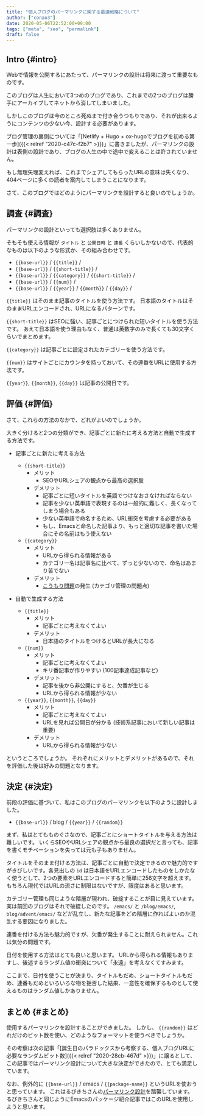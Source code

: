 ```yaml
---
title: "個人ブログのパーマリンクに関する最適戦略について"
author: ["conao3"]
date: 2020-05-06T22:52:00+09:00
tags: ["meta", "seo", "permalink"]
draft: false
---
```


## Intro {#intro}

Webで情報を公開するにあたって、パーマリンクの設計は将来に渡って重要なものです。

このブログは人生において3つめのブログであり、これまでの2つのブログは勝手にアーカイブしてネットから消してしまいました。

しかしこのブログは今のところ死ぬまで付き合うつもりであり、それが出来るようにコンテンツの少ない今、設計する必要があります。

ブログ管理の裏側については「[Netlify + Hugo + ox-hugoでブログを初める第一歩]({{< relref "2020-c47c-f2b7" >}})」に書きましたが、パーマリンクの設計は表側の設計であり、ブログの人生の中で途中で変えることは許されていません。

もし無理矢理変えれば、これまでシェアしてもらったURLの意味は失くなり、404ページに多くの読者を案内してしまうことになります。

さて、このブログではどのようにパーマリンクを設計すると良いのでしょうか。


## 調査 {#調査}

パーマリンクの設計といっても選択肢は多くありません。

そもそも使える情報が `タイトル` と `公開日時` と `連番` くらいしかないので、代表的なものは以下のような形式か、その組み合わせです。

-   `{{base-url}}` / `{{title}}` /
-   `{{base-url}}` / `{{short-title}}` /
-   `{{base-url}}` / `{{category}}` / `{{short-title}}` /
-   `{{base-url}}` / `{{num}}` /
-   `{{base-url}}` / `{{year}}` / `{{month}}` / `{{day}}` /

`{{title}}` はそのまま記事のタイトルを使う方法です。
日本語のタイトルはそのままURLエンコードされ、URLになるパターンです。

`{{short-title}}` はSEOに強い、記事ごとにつけられた短いタイトルを使う方法です。
あえて日本語を使う理由もなく、普通は英数字のみで長くても30文字くらいでまとめます。

`{{category}}` は記事ごとに設定されたカテゴリーを使う方法です。

`{{num}}` はサイトごとにカウンタを持っておいて、その連番をURLに使用する方法です。

`{{year}}`, `{{month}}`, `{{day}}` は記事の公開日です。


## 評価 {#評価}

さて、これらの方法のなかで、どれがよいのでしょうか。

大きく分けると2つの分類ができ、記事ごとに新たに考える方法と自動で生成する方法です。

-   記事ごとに新たに考える方法
    -   `{{short-title}}`
        -   メリット
            -   SEOやURLシェアの観点から最高の選択肢
        -   デメリット
            -   記事ごとに短いタイトルを英語でつけなおさなければならない
            -   記事を少ない英単語で表現するのは一般的に難しく、長くなってしまう場合もある
            -   少ない英単語で命名するため、URL衝突を考慮する必要がある
            -   もし、Emacsと命名した記事より、もっと適切な記事を書いた場合にその名前はもう使えない
    -   `{{category}}`
        -   メリット
            -   URLから得られる情報がある
            -   カテゴリー名は記事名に比べて、ずっと少ないので、命名はあまり苦でない
        -   デメリット
            -   [こうもり問題](https://ja.wikipedia.org/wiki/%E3%81%93%E3%81%86%E3%82%82%E3%82%8A%E5%95%8F%E9%A1%8C)の発生 (カテゴリ管理の問題点)

-   自動で生成する方法
    -   `{{title}}`
        -   メリット
            -   記事ごとに考えなくてよい
        -   デメリット
            -   日本語のタイトルをつけるとURLが長大になる
    -   `{{num}}`
        -   メリット
            -   記事ごとに考えなくてよい
            -   キリ番記事が作りやすい (100記事達成記事など)
        -   デメリット
            -   記事を後から非公開にすると、欠番が生じる
            -   URLから得られる情報が少ない
    -   `{{year}}`, `{{month}}`, `{{day}}`
        -   メリット
            -   記事ごとに考えなくてよい
            -   URLを見れば公開日が分かる (技術系記事において新しい記事は重要)
        -   デメリット
            -   URLから得られる情報が少ない

というところでしょうか。
それぞれにメリットとデメリットがあるので、それを評価した後は好みの問題となります。


## 決定 {#決定}

前段の評価に基づいて、私はこのブログのパーマリンクを以下のように設計しました。

-   `{{base-url}}` / blog / `{{year}}` / `{{random}}`

まず、私はとてもものぐさなので、記事ごとにショートタイトルを与える方法は難しいです。
いくらSEOやURLシェアの観点から最良の選択だと言っても、記事を書くモチベーションを失っては元も子もありません。

タイトルをそのまま付ける方法は、記事ごとに自動で決定できるので魅力的ですがきびしいです。各見出しの `id` は日本語をURLエンコードしたものをしかたなく使うとして、2つの要素をURLエンコードすると簡単に256文字を超えます。もちろん現代ではURLの流さに制限はないですが、限度はあると思います。

カテゴリー管理も同じような階層が現われ、破綻することが目に見えています。
実は前回のブログはそれで破綻したのです。 `/emacs/` と `/blog/emacs/`, `blog/advent/emacs/` などが乱立し、新たな記事をどの階層に作ればよいのか混乱する要因になりました。

連番を付ける方法も魅力的ですが、欠番が発生することに耐えられません。これは気分の問題です。

日付を使用する方法はとても良いと思います。
URLから得られる情報もありますし、後述するランダム値の衝突について「永遠」を考えなくてすみます。

ここまで、日付を使うことが決まり、タイトルもだめ、ショートタイトルもだめ、連番もだめといろいろな物を拒否した結果、一意性を確保するものとして使えるものはランダム値しかありません。


## まとめ {#まとめ}

使用するパーマリンクを設計することができました。
しかし、 `{{random}}` はどれだけのビット数を使い、どのようなフォーマットを使うべきでしょうか。

その考察は次の記事「[誕生日のパラドックスから考察する、個人ブログURLに必要なランダムビット数]({{< relref "2020-28cb-467d" >}})」に譲るとして、この記事ではパーマリンク設計について大きな決定ができたので、とても満足しています。

なお、例外的に `{{base-url}}` / emacs / `{{package-name}}` というURLを使おうと思っています。
これはるびきちさんの[パーマリンク設計](http://emacs.rubikitch.com/#outline-container-9b95cd58a36fa4354dfb22f76d9b2460)を踏襲しています。
るびきちさんと同じようにEmacsのパッケージ紹介記事ではこのURLを使用しようと思います。
